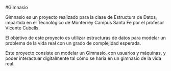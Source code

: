 #Gimnasio 

Gimnasio es un proyecto realizado para la clase de Estructura de Datos, impartida en el Tecnológico de Monterrey Campus Santa Fe por el profesor Vicente Cubells. 

El objetivo de este proyecto es utilizar estructuras de datos para modelar un problema de la vida real con un grado de complejidad esperada. 

Este proyecto consiste en modelar un Gimnasio, con usuarios y máquinas, y poder interactuar digitalmente tal cómo se haría en un gimnasio de la vida real. 
